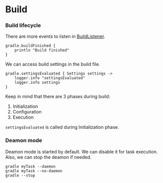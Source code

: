 # Build

### Build lifecycle

There are more events to listen in [BuildListener](https://docs.gradle.org/current/javadoc/org/gradle/BuildListener.html).

```
gradle.buildFinished {
    println "Build finished"
}
```

We can access build settings in the build file.

```
gradle.settingsEvaluated { Settings settings ->
    logger.info "settingsEvaluated"
    logger.info settings
}
```

Keep in mind that there are 3 phases during build:

1. Initialization
2. Configuration
3. Execution

`settingsEvaluated` is called during Initialization phase.

### Deamon mode

Deamon mode is started by default. We can disable it for task execution. Also, we can stop the deamon if needed.

```
gradle myTask --daemon
gradle myTask --no-daemon
gradle --stop
```



